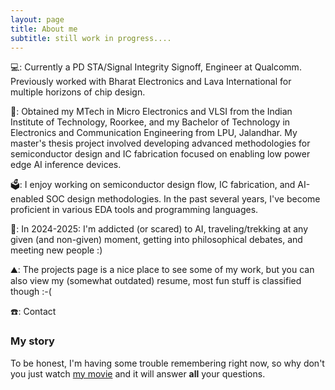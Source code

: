 ```yaml
---
layout: page
title: About me
subtitle: still work in progress....
---
```


💻: Currently a PD STA/Signal Integrity Signoff, Engineer at Qualcomm. Previously worked with Bharat Electronics and Lava International for multiple horizons of chip design.

📖: Obtained my MTech in Micro Electronics and VLSI from the Indian Institute of Technology, Roorkee, and my Bachelor of Technology in Electronics and Communication Engineering from LPU, Jalandhar. My master's thesis project involved developing advanced methodologies for semiconductor design and IC fabrication focused on enabling low power edge AI inference devices.

🗳️: I enjoy working on semiconductor design flow, IC fabrication, and AI-enabled SOC design methodologies. In the past several years, I've become proficient in various EDA tools and programming languages.

🎱: In 2024-2025: I'm addicted (or scared) to AI, traveling/trekking at any given (and non-given) moment, getting into philosophical debates, and meeting new people :)

⛰️: The projects page is a nice place to see some of my work, but you can also view my (somewhat outdated) resume, most fun stuff is classified though :-(

☎️: Contact

### My story

To be honest, I'm having some trouble remembering right now, so why don't you just watch [my movie](https://en.wikipedia.org/wiki/The_Princess_Bride_%28film%29) and it will answer **all** your questions.
